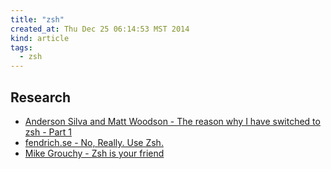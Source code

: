 ```yaml
---
title: "zsh"
created_at: Thu Dec 25 06:14:53 MST 2014
kind: article
tags:
  - zsh
---
```


## Research

* [Anderson Silva and Matt Woodson - The reason why I have switched to zsh - Part 1](http://linuxgazette.net/183/silva.html)
* [fendrich.se - No, Really. Use Zsh.](http://fendrich.se/blog/2012/09/28/no/)
* [Mike Grouchy - Zsh is your friend](http://mikegrouchy.com/blog/2012/01/zsh-is-your-friend.html)

